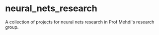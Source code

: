 # neural_nets_research
A collection of projects for neural nets research in Prof Mehdi's research group.
